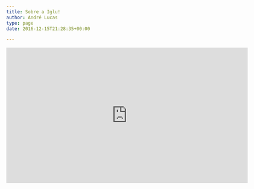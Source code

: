 ```yaml
---
title: Sobre a Iglu!
author: André Lucas
type: page
date: 2016-12-15T21:28:35+00:00

---
```


<p style="text-align: center;">
<iframe src="https://www.youtube.com/embed/Rr65hAhgpCQ" width="640" height="360" frameborder="0" allowfullscreen="allowfullscreen"></iframe>
</p>
